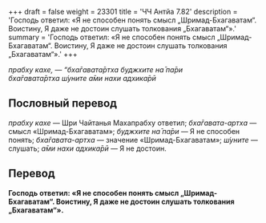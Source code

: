 +++
draft = false
weight = 23301
title = 'ЧЧ Антйа 7.82'
description = 'Господь ответил: «Я не способен понять смысл „Шримад-Бхагаватам“. Воистину, Я даже не достоин слушать толкования „Бхагаватам“».'
summary = 'Господь ответил: «Я не способен понять смысл „Шримад-Бхагаватам“. Воистину, Я даже не достоин слушать толкования „Бхагаватам“».'
+++

_прабху кахе, — “бха̄гавата̄ртха буджхите на̄ па̄ри  
бха̄гавата̄ртха ш́уните а̄ми нахи адхика̄рӣ_

## Пословный перевод

_прабху_ _кахе_ — Шри Чайтанья Махапрабху ответил; _бха̄гавата_\-_артха_ — смысл «Шримад-Бхагаватам»; _буджхите_ _на̄_ _па̄ри_ — Я не способен понять; _бха̄гавата_\-_артха_ — значение «Шримад-Бхагаватам»; _ш́уните_ — слушать; _а̄ми_ _нахи_ _адхика̄рӣ_ — Я не достоин.

## Перевод

**Господь ответил: «Я не способен понять смысл „Шримад-Бхагаватам“. Воистину, Я даже не достоин слушать толкования „Бхагаватам“».**
